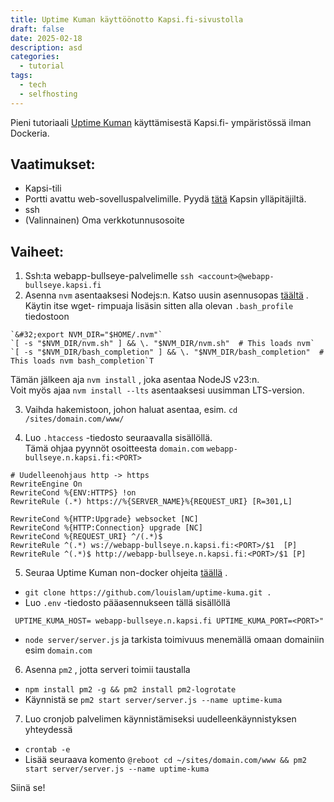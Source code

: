 ```yaml
---
title: Uptime Kuman käyttöönotto Kapsi.fi-sivustolla
draft: false
date: 2025-02-18
description: asd
categories:
  - tutorial
tags:
  - tech
  - selfhosting
---
```

Pieni tutoriaali [Uptime Kuman](https://github.com/louislam/uptime-kuma) käyttämisestä Kapsi.fi- ympäristössä ilman Dockeria.

## Vaatimukset:

-   Kapsi-tili
-   Portti avattu web-sovelluspalvelimille. Pyydä [tätä](https://www.kapsi.fi/palvelut/portit.html) Kapsin ylläpitäjiltä.
-   ssh
-   (Valinnainen) Oma verkkotunnusosoite

## Vaiheet:

1.  Ssh:ta webapp-bullseye-palvelimelle `ssh <account>@webapp-bullseye.kapsi.fi`
2.  Asenna `nvm` asentaaksesi Nodejs:n. Katso uusin asennusopas [täältä](https://github.com/nvm-sh/nvm?tab=readme-ov-file#installing-and-updating) .  
    Käytin itse  wget- rimpuaja lisäsin sitten alla olevan `.bash_profile` tiedostoon

```plain
`&#32;export NVM_DIR="$HOME/.nvm"`
`[ -s "$NVM_DIR/nvm.sh" ] && \. "$NVM_DIR/nvm.sh"  # This loads nvm`
`[ -s "$NVM_DIR/bash_completion" ] && \. "$NVM_DIR/bash_completion"  # This loads nvm bash_completion`T
```

Tämän jälkeen aja `nvm install` , joka  asentaa NodeJS v23:n.  
Voit myös ajaa `nvm install --lts` asentaaksesi uusimman LTS-version.

3.  Vaihda hakemistoon, johon haluat asentaa, esim. `cd /sites/domain.com/www/`
    
4.  Luo `.htaccess` -tiedosto seuraavalla sisällöllä.  
    Tämä ohjaa pyynnöt osoitteesta `domain.com` `webapp-bullseye.n.kapsi.fi:<PORT>`
    

```plain
# Uudelleenohjaus http -> https
RewriteEngine On
RewriteCond %{ENV:HTTPS} !on
RewriteRule (.*) https://%{SERVER_NAME}%{REQUEST_URI} [R=301,L]

RewriteCond %{HTTP:Upgrade} websocket [NC]
RewriteCond %{HTTP:Connection} upgrade [NC]
RewriteCond %{REQUEST_URI} ^/(.*)$
RewriteRule ^(.*) ws://webapp-bullseye.n.kapsi.fi:<PORT>/$1  [P]
RewriteRule ^(.*)$ http://webapp-bullseye.n.kapsi.fi:<PORT>/$1 [P]
```

5.  Seuraa Uptime Kuman non-docker ohjeita [täällä](https://github.com/louislam/uptime-kuma/wiki/%F0%9F%94%A7-How-to-Install#-non-docker) .

-   `git clone https://github.com/louislam/uptime-kuma.git .`
-   Luo `.env` -tiedosto pääasennukseen tällä sisällöllä

```plain
 UPTIME_KUMA_HOST= webapp-bullseye.n.kapsi.fi UPTIME_KUMA_PORT=<PORT>"
```

-   `node server/server.js` ja tarkista toimivuus menemällä omaan domainiin esim `domain.com`

6.  Asenna `pm2` , jotta serveri toimii taustalla

-   `npm install pm2 -g && pm2 install pm2-logrotate`
-   Käynnistä se `pm2 start server/server.js --name uptime-kuma`

7.  Luo cronjob palvelimen käynnistämiseksi uudelleenkäynnistyksen yhteydessä

-   `crontab -e`
-   Lisää seuraava komento `@reboot cd ~/sites/domain.com/www && pm2 start server/server.js --name uptime-kuma`

Siinä se!
